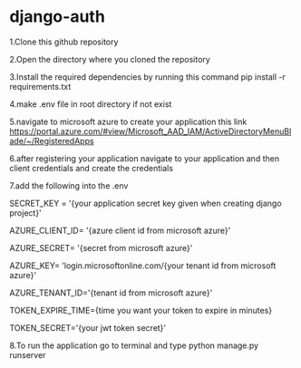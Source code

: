 # django-auth

1.Clone this github repository

2.Open the directory where you cloned the repository

3.Install the required dependencies by running this command pip install -r requirements.txt

4.make .env file  in root directory if not exist

5.navigate to microsoft azure to create your application this link https://portal.azure.com/#view/Microsoft_AAD_IAM/ActiveDirectoryMenuBlade/~/RegisteredApps

6.after registering your application navigate to your application and then client credentials  and create the credentials

7.add the following into the .env 

SECRET_KEY = '{your application secret key given when creating django project}'

AZURE_CLIENT_ID= '{azure client id from microsoft azure}'

AZURE_SECRET= '{secret from microsoft azure}'

AZURE_KEY= 'login.microsoftonline.com/{your tenant id from microsoft azure}'

AZURE_TENANT_ID='{tenant id from microsoft azure}'

TOKEN_EXPIRE_TIME={time you want your token to expire in minutes}

TOKEN_SECRET='{your jwt token secret}'

8.To run the application go to terminal and type python manage.py runserver





